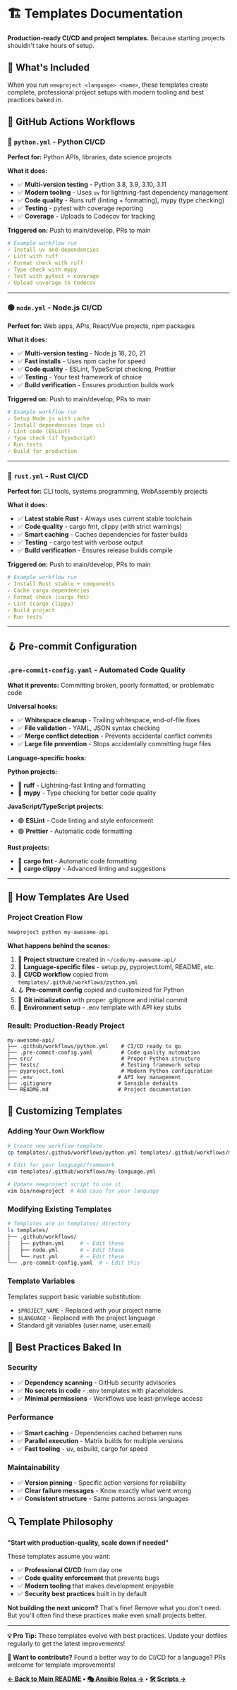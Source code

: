 # 🏗️ Templates Documentation

**Production-ready CI/CD and project templates.** Because starting projects shouldn't take hours of setup.

## 🎯 What's Included

When you run `newproject <language> <name>`, these templates create complete, professional project setups with modern tooling and best practices baked in.

## 🔄 GitHub Actions Workflows

### 🐍 `python.yml` - Python CI/CD
**Perfect for:** Python APIs, libraries, data science projects

**What it does:**
- ✅ **Multi-version testing** - Python 3.8, 3.9, 3.10, 3.11
- ✅ **Modern tooling** - Uses `uv` for lightning-fast dependency management
- ✅ **Code quality** - Runs ruff (linting + formatting), mypy (type checking)
- ✅ **Testing** - pytest with coverage reporting
- ✅ **Coverage** - Uploads to Codecov for tracking

**Triggered on:** Push to main/develop, PRs to main

```yaml
# Example workflow run
✓ Install uv and dependencies
✓ Lint with ruff  
✓ Format check with ruff
✓ Type check with mypy
✓ Test with pytest + coverage
✓ Upload coverage to Codecov
```

---

### 🟢 `node.yml` - Node.js CI/CD  
**Perfect for:** Web apps, APIs, React/Vue projects, npm packages

**What it does:**
- ✅ **Multi-version testing** - Node.js 18, 20, 21
- ✅ **Fast installs** - Uses npm cache for speed
- ✅ **Code quality** - ESLint, TypeScript checking, Prettier
- ✅ **Testing** - Your test framework of choice
- ✅ **Build verification** - Ensures production builds work

**Triggered on:** Push to main/develop, PRs to main

```yaml
# Example workflow run  
✓ Setup Node.js with cache
✓ Install dependencies (npm ci)
✓ Lint code (ESLint)
✓ Type check (if TypeScript)
✓ Run tests
✓ Build for production
```

---

### 🦀 `rust.yml` - Rust CI/CD
**Perfect for:** CLI tools, systems programming, WebAssembly projects

**What it does:**
- ✅ **Latest stable Rust** - Always uses current stable toolchain
- ✅ **Code quality** - cargo fmt, clippy (with strict warnings)
- ✅ **Smart caching** - Caches dependencies for faster builds
- ✅ **Testing** - cargo test with verbose output
- ✅ **Build verification** - Ensures release builds compile

**Triggered on:** Push to main/develop, PRs to main

```yaml
# Example workflow run
✓ Install Rust stable + components
✓ Cache cargo dependencies  
✓ Format check (cargo fmt)
✓ Lint (cargo clippy)
✓ Build project
✓ Run tests
```

---

## 🪝 Pre-commit Configuration

### `.pre-commit-config.yaml` - Automated Code Quality
**What it prevents:** Committing broken, poorly formatted, or problematic code

**Universal hooks:**
- ✅ **Whitespace cleanup** - Trailing whitespace, end-of-file fixes
- ✅ **File validation** - YAML, JSON syntax checking
- ✅ **Merge conflict detection** - Prevents accidental conflict commits
- ✅ **Large file prevention** - Stops accidentally committing huge files

**Language-specific hooks:**

**Python projects:**
- 🐍 **ruff** - Lightning-fast linting and formatting
- 🐍 **mypy** - Type checking for better code quality

**JavaScript/TypeScript projects:**
- 🟢 **ESLint** - Code linting and style enforcement
- 🟢 **Prettier** - Automatic code formatting

**Rust projects:**
- 🦀 **cargo fmt** - Automatic code formatting
- 🦀 **cargo clippy** - Advanced linting and suggestions

---

## 🚀 How Templates Are Used

### Project Creation Flow
```bash
newproject python my-awesome-api
```

**What happens behind the scenes:**
1. 📁 **Project structure** created in `~/code/my-awesome-api/`
2. 📄 **Language-specific files** - setup.py, pyproject.toml, README, etc.
3. 🔄 **CI/CD workflow** copied from `templates/.github/workflows/python.yml`
4. 🪝 **Pre-commit config** copied and customized for Python
5. 📝 **Git initialization** with proper .gitignore and initial commit
6. 🔐 **Environment setup** - .env template with API key stubs

### Result: Production-Ready Project
```
my-awesome-api/
├── .github/workflows/python.yml    # CI/CD ready to go
├── .pre-commit-config.yaml         # Code quality automation
├── src/                            # Proper Python structure
├── tests/                          # Testing framework setup
├── pyproject.toml                  # Modern Python configuration
├── .env                           # API key management
├── .gitignore                     # Sensible defaults
└── README.md                      # Project documentation
```

## 🎨 Customizing Templates

### Adding Your Own Workflow
```bash
# Create new workflow template
cp templates/.github/workflows/python.yml templates/.github/workflows/my-language.yml

# Edit for your language/framework
vim templates/.github/workflows/my-language.yml

# Update newproject script to use it
vim bin/newproject  # Add case for your language
```

### Modifying Existing Templates
```bash
# Templates are in templates/ directory
ls templates/
├── .github/workflows/
│   ├── python.yml     # ← Edit these
│   ├── node.yml       # ← Edit these  
│   └── rust.yml       # ← Edit these
└── .pre-commit-config.yaml  # ← Edit this
```

### Template Variables
Templates support basic variable substitution:
- `$PROJECT_NAME` - Replaced with your project name
- `$LANGUAGE` - Replaced with the project language
- Standard git variables (user.name, user.email)

## 🌟 Best Practices Baked In

### Security
- ✅ **Dependency scanning** - GitHub security advisories
- ✅ **No secrets in code** - .env templates with placeholders
- ✅ **Minimal permissions** - Workflows use least-privilege access

### Performance  
- ✅ **Smart caching** - Dependencies cached between runs
- ✅ **Parallel execution** - Matrix builds for multiple versions
- ✅ **Fast tooling** - uv, esbuild, cargo for speed

### Maintainability
- ✅ **Version pinning** - Specific action versions for reliability
- ✅ **Clear failure messages** - Know exactly what went wrong
- ✅ **Consistent structure** - Same patterns across languages

## 🔍 Template Philosophy

**"Start with production-quality, scale down if needed"**

These templates assume you want:
- ✅ **Professional CI/CD** from day one
- ✅ **Code quality enforcement** that prevents bugs
- ✅ **Modern tooling** that makes development enjoyable  
- ✅ **Security best practices** built in by default

**Not building the next unicorn?** That's fine! Remove what you don't need. But you'll often find these practices make even small projects better.

---

**💡 Pro Tip:** These templates evolve with best practices. Update your dotfiles regularly to get the latest improvements!

**🔧 Want to contribute?** Found a better way to do CI/CD for a language? PRs welcome for template improvements!

**[← Back to Main README](../README.md) • [🎭 Ansible Roles →](../roles/README.md) • [🛠️ Scripts →](../bin/README.md)**
